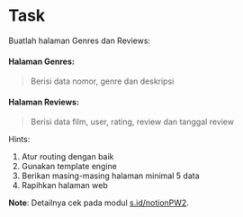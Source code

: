 # Task
Buatlah halaman Genres dan Reviews:

#### Halaman Genres:

> Berisi data nomor, genre dan deskripsi

#### Halaman Reviews:

> Berisi data film, user, rating, review dan tanggal review

Hints:
1. Atur routing dengan baik
2. Gunakan template engine
3. Berikan masing-masing halaman minimal 5 data
4. Rapihkan halaman web

**Note**: Detailnya cek pada modul [s.id/notionPW2](https://s.id/notionPW2).
